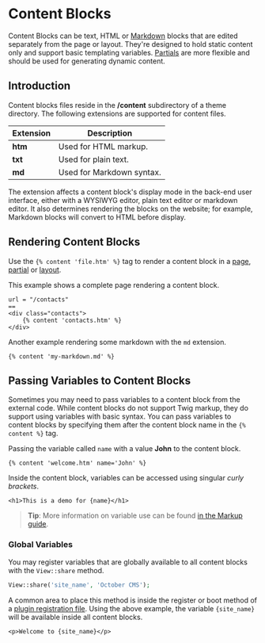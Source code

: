 # Content Blocks

Content Blocks can be text, HTML or [Markdown](http://daringfireball.net/projects/markdown/syntax) blocks that are edited separately from the page or layout. They're designed to hold static content only and support basic templating variables. [Partials](partials.md) are more flexible and should be used for generating dynamic content.

## Introduction

Content blocks files reside in the **/content** subdirectory of a theme directory. The following extensions are supported for content files.

Extension | Description
------------- | -------------
**htm** | Used for HTML markup.
**txt** | Used for plain text.
**md** | Used for Markdown syntax.

The extension affects a content block's display mode in the back-end user interface, either with a WYSIWYG editor, plain text editor or markdown editor. It also determines rendering the blocks on the website; for example, Markdown blocks will convert to HTML before display.

## Rendering Content Blocks

Use the `{% content 'file.htm' %}` tag to render a content block in a [page](pages.md), [partial](partials.md) or [layout](layouts.md).

This example shows a complete page rendering a content block.

```twig
url = "/contacts"
==
<div class="contacts">
    {% content 'contacts.htm' %}
</div>
```

Another example rendering some markdown with the `md` extension.

```twig
{% content 'my-markdown.md' %}
```

<a id="oc-passing-variables-to-content-blocks"></a>
## Passing Variables to Content Blocks

Sometimes you may need to pass variables to a content block from the external code. While content blocks do not support Twig markup, they do support using variables with basic syntax. You can pass variables to content blocks by specifying them after the content block name in the `{% content %}` tag.

Passing the variable called `name` with a value **John** to the content block.

```twig
{% content 'welcome.htm' name='John' %}
```

Inside the content block, variables can be accessed using singular *curly brackets*.

```
<h1>This is a demo for {name}</h1>
```

> **Tip**: More information on variable use can be found [in the Markup guide](../markup/tag-content.md).

### Global Variables

You may register variables that are globally available to all content blocks with the `View::share` method.

```php
View::share('site_name', 'October CMS');
```

A common area to place this method is inside the register or boot method of a [plugin registration file](../plugin/registration.md). Using the above example, the variable `{site_name}` will be available inside all content blocks.

```
<p>Welcome to {site_name}</p>
```
